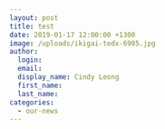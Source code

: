 ```yaml
---
layout: post
title: test
date: 2019-01-17 12:00:00 +1300
image: /uploads/ikigai-tedx-6905.jpg
author:
  login:
  email:
  display_name: Cindy Leong
  first_name:
  last_name:
categories:
  - our-news
---
```

